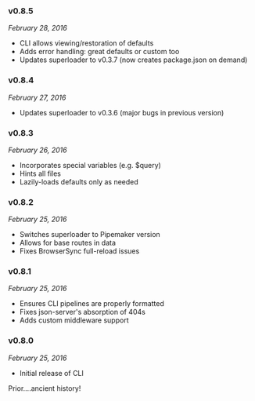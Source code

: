 ### v0.8.5
*February 28, 2016*
* CLI allows viewing/restoration of defaults
* Adds error handling: great defaults or custom too
* Updates superloader to v0.3.7 (now creates package.json on demand)

### v0.8.4
*February 27, 2016*
* Updates superloader to v0.3.6 (major bugs in previous version)

### v0.8.3
*February 26, 2016*
* Incorporates special variables (e.g. $query)
* Hints all files
* Lazily-loads defaults only as needed

### v0.8.2
*February 25, 2016*
* Switches superloader to Pipemaker version
* Allows for base routes in data
* Fixes BrowserSync full-reload issues

### v0.8.1
*February 25, 2016*
* Ensures CLI pipelines are properly formatted
* Fixes json-server's absorption of 404s
* Adds custom middleware support

### v0.8.0
*February 25, 2016*
* Initial release of CLI

Prior....ancient history!
